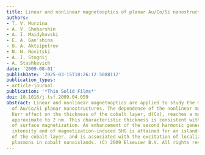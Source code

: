 ```yaml
---
title: Linear and nonlinear magnetooptics of planar Au/Co/Si nanostructures
authors:
- T. V. Murzina
- A. V. Shebarshin
- A. I. Maidykovski
- E. A. Gan'shina
- O. A. Aktsipetrov
- N. N. Novitski
- A. I. Stognij
- A. Stashkevich
date: '2009-08-01'
publishDate: '2025-03-15T18:26:12.508811Z'
publication_types:
- article-journal
publication: '*Thin Solid Films*'
doi: 10.1016/j.tsf.2009.04.059
abstract: Linear and nonlinear magnetooptics are applied to study the magnetic properties
  of Au/Co/Si planar nanostructures. The dependence of the nonlinear magneto-optical
  Kerr effect on the thickness of the cobalt layer, d(Co), reaches a maximum at d(Co)
  approximate to 2 nm. This characteristic thickness is consistent with the formation
  of surface magnetization. An enhancement of the second harmonic generation (SHG)
  intensity and of magnetization-induced SHG is attained for an island-like structure
  of the cobalt layer, and is associated with the excitation of localized surface
  plasmons in cobalt nanoislands. (C) 2009 Elsevier B.V. All rights reserved.
---
```

